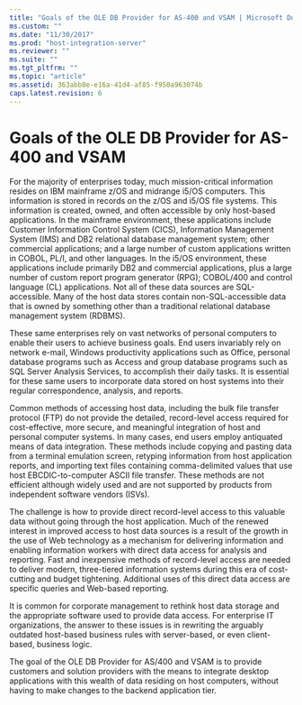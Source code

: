 ```yaml
---
title: "Goals of the OLE DB Provider for AS-400 and VSAM | Microsoft Docs"
ms.custom: ""
ms.date: "11/30/2017"
ms.prod: "host-integration-server"
ms.reviewer: ""
ms.suite: ""
ms.tgt_pltfrm: ""
ms.topic: "article"
ms.assetid: 363abb8e-e16a-41d4-af85-f950a963074b
caps.latest.revision: 6
---
```

# Goals of the OLE DB Provider for AS-400 and VSAM
For the majority of enterprises today, much mission-critical information resides on IBM mainframe z/OS and midrange i5/OS computers. This information is stored in records on the z/OS and i5/OS file systems. This information is created, owned, and often accessible by only host-based applications. In the mainframe environment, these applications include Customer Information Control System (CICS), Information Management System (IMS) and DB2 relational database management system; other commercial applications; and a large number of custom applications written in COBOL, PL/I, and other languages. In the i5/OS environment, these applications include primarily DB2 and commercial applications, plus a large number of custom report program generator (RPG); COBOL/400 and control language (CL) applications. Not all of these data sources are SQL-accessible. Many of the host data stores contain non-SQL-accessible data that is owned by something other than a traditional relational database management system (RDBMS).  
  
 These same enterprises rely on vast networks of personal computers to enable their users to achieve business goals. End users invariably rely on network e-mail, Windows productivity applications such as Office, personal database programs such as Access and group database programs such as SQL Server Analysis Services, to accomplish their daily tasks. It is essential for these same users to incorporate data stored on host systems into their regular correspondence, analysis, and reports.  
  
 Common methods of accessing host data, including the bulk file transfer protocol (FTP) do not provide the detailed, record-level access required for cost-effective, more secure, and meaningful integration of host and personal computer systems. In many cases, end users employ antiquated means of data integration. These methods include copying and pasting data from a terminal emulation screen, retyping information from host application reports, and importing text files containing comma-delimited values that use host EBCDIC-to-computer ASCII file transfer. These methods are not efficient although widely used and are not supported by products from independent software vendors (ISVs).  
  
 The challenge is how to provide direct record-level access to this valuable data without going through the host application. Much of the renewed interest in improved access to host data sources is a result of the growth in the use of Web technology as a mechanism for delivering information and enabling information workers with direct data access for analysis and reporting. Fast and inexpensive methods of record-level access are needed to deliver modern, three-tiered information systems during this era of cost-cutting and budget tightening. Additional uses of this direct data access are specific queries and Web-based reporting.  
  
 It is common for corporate management to rethink host data storage and the appropriate software used to provide data access. For enterprise IT organizations, the answer to these issues is in rewriting the arguably outdated host-based business rules with server-based, or even client-based, business logic.  
  
 The goal of the OLE DB Provider for AS/400 and VSAM is to provide customers and solution providers with the means to integrate desktop applications with this wealth of data residing on host computers, without having to make changes to the backend application tier.